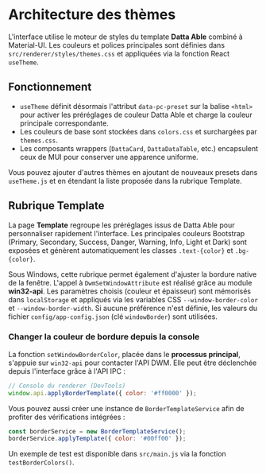 # Architecture des thèmes

L'interface utilise le moteur de styles du template **Datta Able** combiné à Material-UI. Les couleurs et polices principales sont définies dans `src/renderer/styles/themes.css` et appliquées via la fonction React `useTheme`.

## Fonctionnement

- `useTheme` définit désormais l'attribut `data-pc-preset` sur la balise `<html>` pour activer les préréglages de couleur Datta Able et charge la couleur principale correspondante.
- Les couleurs de base sont stockées dans `colors.css` et surchargées par `themes.css`.
- Les composants wrappers (`DattaCard`, `DattaDataTable`, etc.) encapsulent ceux de MUI pour conserver une apparence uniforme.

Vous pouvez ajouter d'autres thèmes en ajoutant de nouveaux presets dans `useTheme.js` et en étendant la liste proposée dans la rubrique Template.

## Rubrique Template

La page **Template** regroupe les préréglages issus de Datta Able pour personnaliser rapidement l'interface. Les principales couleurs Bootstrap (Primary, Secondary, Success, Danger, Warning, Info, Light et Dark) sont exposées et génèrent automatiquement les classes `.text-{color}` et `.bg-{color}`.

Sous Windows, cette rubrique permet également d'ajuster la bordure native de la fenêtre. L'appel à `DwmSetWindowAttribute` est réalisé grâce au module **win32-api**. Les paramètres choisis (couleur et épaisseur) sont mémorisés dans `localStorage` et appliqués via les variables CSS `--window-border-color` et `--window-border-width`. Si aucune préférence n'est définie, les valeurs du fichier `config/app-config.json` (clé `windowBorder`) sont utilisées.

### Changer la couleur de bordure depuis la console

La fonction `setWindowBorderColor`, placée dans le **processus principal**, s'appuie sur `win32-api` pour contacter l'API DWM. Elle peut être déclenchée depuis l'interface grâce à l'API IPC :

```javascript
// Console du renderer (DevTools)
window.api.applyBorderTemplate({ color: '#ff0000' });
```

Vous pouvez aussi créer une instance de `BorderTemplateService` afin de profiter des vérifications intégrées :

```javascript
const borderService = new BorderTemplateService();
borderService.applyTemplate({ color: '#00ff00' });
```

Un exemple de test est disponible dans `src/main.js` via la fonction `testBorderColors()`.

